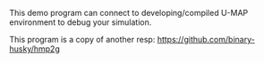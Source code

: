 This demo program can connect to developing/compiled U-MAP environment to debug your simulation.

This program is a copy of another resp: https://github.com/binary-husky/hmp2g


